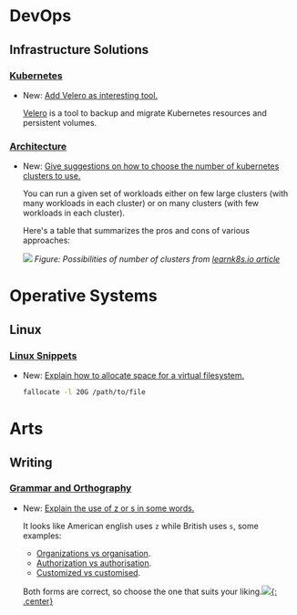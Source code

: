 # DevOps

## Infrastructure Solutions

### [Kubernetes](kubernetes.md)

* New: [Add Velero as interesting tool.](kubernetes.md#tools-to-test)

    [Velero](https://velero.io/) is a tool to backup and migrate Kubernetes resources and persistent volumes.

### [Architecture](kubernetes_architecture.md)

* New: [Give suggestions on how to choose the number of kubernetes clusters to use.](kubernetes_architecture.md#number-of-clusters)

    You can run a given set of workloads either on few large clusters (with many
    workloads in each cluster) or on many clusters (with few workloads in each
    cluster).
    
    Here's a table that summarizes the pros and cons of various approaches:
    
    ![ ](number_k8s_clusters.svg)
    *Figure: Possibilities of number of clusters from [learnk8s.io
    article](https://learnk8s.io/how-many-clusters)*

# Operative Systems

## Linux

### [Linux Snippets](linux_snippets.md)

* New: [Explain how to allocate space for a virtual filesystem.](linux_snippets.md#allocate-space-for-a-virtual-filesystem)

    ```bash
    fallocate -l 20G /path/to/file
    ```

# Arts

## Writing

### [Grammar and Orthography](orthography.md)

* New: [Explain the use of z or s in some words.](orthography.md#use-of-z-or-s-in-some-words)

    It looks like American english uses `z` while British uses `s`, some examples:
    
    * [Organizations vs organisation](https://writingexplained.org/organisation-vs-organization-difference).
    * [Authorization vs authorisation](https://english.stackexchange.com/questions/282621/authorization-vs-authorisation-im-in-some-real-dilemma).
    * [Customized vs customised](https://grammarist.com/spelling/customise-customize/).
    
    Both forms are correct, so choose the one that suits your liking.[![](not-by-ai.svg){: .center}](https://notbyai.fyi)
